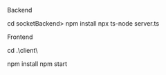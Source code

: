 Backend

cd  socketBackend>
npm install
npx ts-node server.ts

Frontend

cd .\client\

npm install
npm start
